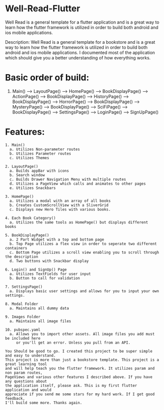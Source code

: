 # Well-Read-Flutter
Well Read is a general template for a flutter application and is a great way to learn how the flutter framework is utilized in order to build both android and ios mobile applications.
 
Description: Well Read is a general template for a bookstore and is a great way to learn how the flutter framework is utilized in order to build both android and ios mobile applications. I documented most of the application which should give you a better understanding of how everything works.

# Basic order of build:
   1. Main() --> LayoutPage() --> HomePage()    --> BookDisplayPage()
                              --> ActionPage()  --> BookDisplayPage()
                              --> HistoryPage() --> BookDisplayPage()
                              --> HorrorPage()  --> BookDisplayPage()
                              --> MysteryPage() --> BookDisplayPage()
                              --> SciFiPage()   --> BookDisplayPage()
                              --> SettingsPage()
                              --> LoginPage()
                              --> SignUpPage()
 
#  Features:
    1. Main()
      a. Utilizes Non-parameter routes
      b. Utilizes Parameter routes
      c. Utilizes Themes
 
    2. LayoutPage()
      a. Builds appBar with icons
      b. Search window
      c. Builds Drawer Navigation Menu with multiple routes
      d. Utilizes a PageView which calls and animates to other pages
      e. Utilizes Snackbars
 
    3. HomePage()
      a. Utilizes a modal with an array of all books
      b. Creates CustomScrollView with a SliverGrid
      c. Displays new Hero Tiles with various books.
 
    4. Each Book Category()
      a. Utilizes the same tools as HomePage() but displays different books
 
    5. BookDisplayPage()
      a. 2 Part Widget with a top and bottom page
      b. Top Page utilizes a flex view in order to seperate two different containers
      c. Bottom Page utilizes a scroll view enabling you to scroll through the description
      d. Two buttons with Snackbar display
 
    6. Login() and SignUp() Page
      a. Utilizes TextFields for user input
      b. Button to call for validation
 
    7. SettingsPage()
      a. Displays basic user settings and allows for you to input your own settings.
 
    8. Modal Folder
      a. Maintains all dummy data
 
    9. Images Folder
      a. Maintains all image files
 
    10. pubspec.yaml
      a. Allows you to import other assets. All image files you add must be included here
         or you'll get an error. Unless you pull from an API.
         
    You Should be good to go. I created this project to be super simple and easy to understand. 
    This project is more than just a bookstore template. This project is a great learning tool 
    and will help teach you the flutter framework. It utilizes param and non param routes, 
    PageViews and various other features I described above. If you have any questions about 
    the application itself, please ask. This is my first flutter application and would 
    appreciate if you send me some stars for my hard work. If I get good feedback, 
    I'll build some more. Thanks again.
 
 
  
 
 
 

